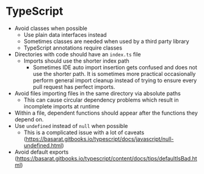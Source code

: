 # TypeScript

* Avoid classes when possible
  * Use plain data interfaces instead
  * Sometimes classes are needed when used by a third party library
  * TypeScript annotations require classes
* Directories with code should have an `index.ts` file
  * Imports should use the shorter index path
    * Sometimes IDE auto import insertion gets confused and does not use the shorter path.  It is sometimes more practical occasionally perform general import cleanup instead of trying to ensure every pull request has perfect imports.
* Avoid files importing files in the same directory via absolute paths
  * This can cause circular dependency problems which result in incomplete imports at runtime
* Within a file, dependent functions should appear after the functions they depend on.
* Use `undefined` instead of `null` when possible
  * This is a complicated issue with a lot of caveats (https://basarat.gitbooks.io/typescript/docs/javascript/null-undefined.html)
* Avoid default exports (https://basarat.gitbooks.io/typescript/content/docs/tips/defaultIsBad.html)